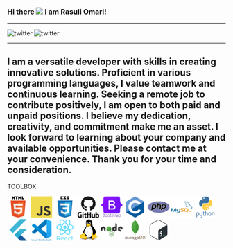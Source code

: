 ### Hi there <img src="https://github.com/TheDudeThatCode/TheDudeThatCode/blob/master/Assets/Hi.gif" width="30px"> I am Rasuli Omari!
-----
![twitter](https://img.shields.io/twitter/follow/OfficialRasoul?style=social)
![twitter](https://img.shields.io/twitter/follow/OfficialRasoul?style=social)

-----
I am a versatile developer with skills in creating innovative solutions. Proficient in various programming languages, I value teamwork and continuous learning. Seeking a remote job to contribute positively, I am open to both paid and unpaid positions. I believe my dedication, creativity, and commitment make me an asset. I look forward to learning about your company and available opportunities. Please contact me at your convenience. Thank you for your time and consideration.
------
TOOLBOX

<img src="https://github.com/devicons/devicon/blob/master/icons/html5/html5-original-wordmark.svg" width="50" height="50" /> <img src="https://github.com/devicons/devicon/blob/master/icons/javascript/javascript-original.svg" width="50" heiht="50" /> <img src="https://github.com/devicons/devicon/blob/master/icons/css3/css3-original-wordmark.svg" width="50" height="50" /> <img src="https://github.com/devicons/devicon/blob/master/icons/github/github-original-wordmark.svg" width="50" height="50" /> <img src="https://github.com/devicons/devicon/blob/master/icons/bootstrap/bootstrap-original-wordmark.svg" width="50" height="50" /> <img src="https://github.com/devicons/devicon/blob/master/icons/c/c-original.svg" width="50" height="50" /> <img src="https://github.com/devicons/devicon/blob/master/icons/php/php-original.svg" width="50" height="50" /> <img src="https://github.com/devicons/devicon/blob/master/icons/mysql/mysql-original-wordmark.svg" width="50" height="50" /> <img src="https://github.com/devicons/devicon/blob/master/icons/python/python-original-wordmark.svg" width="50" height="50" /> <img src="https://github.com/devicons/devicon/blob/master/icons/flutter/flutter-original.svg" width="50" height="50" /> <img src="https://github.com/devicons/devicon/blob/master/icons/vscode/vscode-original-wordmark.svg" width="50" height="50" /> <img src="https://github.com/devicons/devicon/blob/master/icons/react/react-original-wordmark.svg" width="50" height="50" /> <img src="https://github.com/devicons/devicon/blob/master/icons/linux/linux-original.svg" width="50" height="50" /> <img src="https://github.com/devicons/devicon/blob/master/icons/nodejs/nodejs-original-wordmark.svg" width="50" height="50" />
<img src="https://github.com/devicons/devicon/blob/master/icons/mongodb/mongodb-original-wordmark.svg" width="50" height="50" /> <img src="https://github.com/devicons/devicon/blob/master/icons/bash/bash-original.svg" width="50" height="50" />



<!--
**rasuliomari/rasuliomari** is a ✨ _special_ ✨ repository because its `README.md` (this file) appears on your GitHub profile.

Here are some ideas to get you started:

- 🔭 I’m currently working on ...
- 🌱 I’m currently learning ...
- 👯 I’m looking to collaborate on ...
- 🤔 I’m looking for help with ...
- 💬 Ask me about ...
- 📫 How to reach me: ...
- 😄 Pronouns: ...
- ⚡ Fun fact: ...
-->
